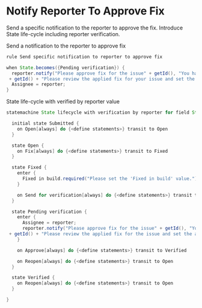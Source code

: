 Notify Reporter To Approve Fix 
====================

Send a specific notification to the reporter to approve the fix.
Introduce State life-cycle including reporter verification.

Send a notification to the reporter to approve fix
```java
rule Send specific notification to reporter to approve fix

when State.becomes({Pending verification}) {
  reporter.notify("Please approve fix for the issue" + getId(), "You have reported issue"
 + getId() + "Please review the applied fix for your issue and set the appropriate state.");
  Assignee = reporter;
}
```
State life-cycle with verified by reporter value
```java
statemachine State lifecycle with verification by reporter for field State {

  initial state Submitted {
    on Open[always] do {<define statements>} transit to Open
  }

  state Open {
    on Fix[always] do {<define statements>} transit to Fixed
  }

  state Fixed {
    enter {
      Fixed in build.required("Please set the 'Fixed in build' value.");
    }

    on Send for verification[always] do {<define statements>} transit to Pending verification
  }

  state Pending verification {
    enter {
      Assignee = reporter;
      reporter.notify("Please approve fix for the issue" + getId(), "You have reported issue"
 + getId() + "Please review the applied fix for the issue and set the appropriate state.");
    }

    on Approve[always] do {<define statements>} transit to Verified

    on Reopen[always] do {<define statements>} transit to Open
  }

  state Verified {
    on Reopen[always] do {<define statements>} transit to Open
  }

}
```